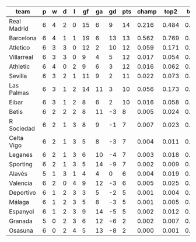 |    team     | p | w | d | l | gf | ga | gd | pts | champ | top2  | top3  | top4  |  5-7  | bot4  | bot3  | bot2  |
|-------------|---|---|---|---|----|----|----|-----|-------|-------|-------|-------|-------|-------|-------|-------|
| Real Madrid | 6 | 4 | 2 | 0 | 15 |  6 |  9 |  14 | 0.216 | 0.484 | 0.636 | 0.740 | 0.162 | 0.002 | 0.001 | 0.000|
| Barcelona   | 6 | 4 | 1 | 1 | 19 |  6 | 13 |  13 | 0.562 | 0.769 | 0.860 | 0.914 | 0.064 | 0.000 | 0.000 | 0.000|
| Atletico    | 6 | 3 | 3 | 0 | 12 |  2 | 10 |  12 | 0.059 | 0.171 | 0.308 | 0.428 | 0.259 | 0.022 | 0.014 | 0.006|
| Villarreal  | 6 | 3 | 3 | 0 |  9 |  4 |  5 |  12 | 0.017 | 0.054 | 0.120 | 0.193 | 0.225 | 0.086 | 0.056 | 0.031|
| Athletic    | 6 | 4 | 0 | 2 |  9 |  6 |  3 |  12 | 0.016 | 0.062 | 0.128 | 0.200 | 0.225 | 0.085 | 0.054 | 0.029|
| Sevilla     | 6 | 3 | 2 | 1 | 11 |  9 |  2 |  11 | 0.022 | 0.073 | 0.149 | 0.233 | 0.244 | 0.065 | 0.043 | 0.023|
| Las Palmas  | 6 | 3 | 1 | 2 | 14 | 11 |  3 |  10 | 0.056 | 0.173 | 0.305 | 0.424 | 0.262 | 0.023 | 0.013 | 0.007|
| Eibar       | 6 | 3 | 1 | 2 |  8 |  6 |  2 |  10 | 0.016 | 0.058 | 0.125 | 0.196 | 0.231 | 0.077 | 0.049 | 0.026|
| Betis       | 6 | 2 | 2 | 2 |  8 | 11 | -3 |   8 | 0.005 | 0.024 | 0.053 | 0.093 | 0.154 | 0.186 | 0.129 | 0.078|
| R Sociedad  | 6 | 2 | 1 | 3 |  8 |  9 | -1 |   7 | 0.007 | 0.023 | 0.051 | 0.093 | 0.163 | 0.184 | 0.131 | 0.081|
| Celta Vigo  | 6 | 2 | 1 | 3 |  5 |  8 | -3 |   7 | 0.004 | 0.011 | 0.027 | 0.050 | 0.108 | 0.283 | 0.208 | 0.135|
| Leganes     | 6 | 2 | 1 | 3 |  6 | 10 | -4 |   7 | 0.003 | 0.018 | 0.041 | 0.072 | 0.134 | 0.223 | 0.157 | 0.095|
| Sporting    | 6 | 2 | 1 | 3 |  5 | 14 | -9 |   7 | 0.002 | 0.009 | 0.021 | 0.044 | 0.098 | 0.313 | 0.235 | 0.159|
| Alavés      | 5 | 1 | 3 | 1 |  4 |  4 |  0 |   6 | 0.004 | 0.019 | 0.046 | 0.083 | 0.140 | 0.209 | 0.149 | 0.094|
| Valencia    | 6 | 2 | 0 | 4 |  9 | 12 | -3 |   6 | 0.005 | 0.025 | 0.053 | 0.089 | 0.166 | 0.186 | 0.129 | 0.079|
| Deportivo   | 6 | 1 | 2 | 3 |  3 |  5 | -2 |   5 | 0.001 | 0.004 | 0.012 | 0.025 | 0.060 | 0.439 | 0.345 | 0.246|
| Málaga      | 6 | 1 | 2 | 3 |  5 |  8 | -3 |   5 | 0.001 | 0.005 | 0.014 | 0.027 | 0.074 | 0.385 | 0.299 | 0.199|
| Espanyol    | 6 | 1 | 2 | 3 |  9 | 14 | -5 |   5 | 0.002 | 0.012 | 0.029 | 0.058 | 0.120 | 0.253 | 0.183 | 0.113|
| Granada     | 5 | 0 | 2 | 3 |  6 | 12 | -6 |   2 | 0.002 | 0.007 | 0.017 | 0.032 | 0.082 | 0.378 | 0.298 | 0.206|
| Osasuna     | 6 | 0 | 2 | 4 |  5 | 13 | -8 |   2 | 0.000 | 0.001 | 0.004 | 0.009 | 0.030 | 0.599 | 0.508 | 0.393|
